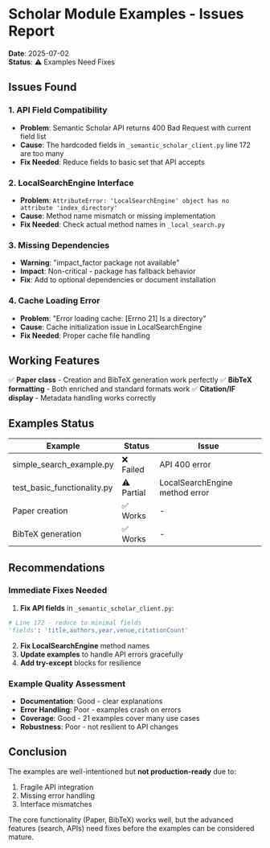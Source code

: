 # Scholar Module Examples - Issues Report

**Date**: 2025-07-02  
**Status**: ⚠️ Examples Need Fixes

## Issues Found

### 1. API Field Compatibility
- **Problem**: Semantic Scholar API returns 400 Bad Request with current field list
- **Cause**: The hardcoded fields in `_semantic_scholar_client.py` line 172 are too many
- **Fix Needed**: Reduce fields to basic set that API accepts

### 2. LocalSearchEngine Interface
- **Problem**: `AttributeError: 'LocalSearchEngine' object has no attribute 'index_directory'`
- **Cause**: Method name mismatch or missing implementation
- **Fix Needed**: Check actual method names in `_local_search.py`

### 3. Missing Dependencies
- **Warning**: "impact_factor package not available"
- **Impact**: Non-critical - package has fallback behavior
- **Fix**: Add to optional dependencies or document installation

### 4. Cache Loading Error
- **Problem**: "Error loading cache: [Errno 21] Is a directory"
- **Cause**: Cache initialization issue in LocalSearchEngine
- **Fix Needed**: Proper cache file handling

## Working Features

✅ **Paper class** - Creation and BibTeX generation work perfectly
✅ **BibTeX formatting** - Both enriched and standard formats work
✅ **Citation/IF display** - Metadata handling works correctly

## Examples Status

| Example | Status | Issue |
|---------|--------|-------|
| simple_search_example.py | ❌ Failed | API 400 error |
| test_basic_functionality.py | ⚠️ Partial | LocalSearchEngine method error |
| Paper creation | ✅ Works | - |
| BibTeX generation | ✅ Works | - |

## Recommendations

### Immediate Fixes Needed

1. **Fix API fields** in `_semantic_scholar_client.py`:
```python
# Line 172 - reduce to minimal fields
'fields': 'title,authors,year,venue,citationCount'
```

2. **Fix LocalSearchEngine** method names
3. **Update examples** to handle API errors gracefully
4. **Add try-except** blocks for resilience

### Example Quality Assessment

- **Documentation**: Good - clear explanations
- **Error Handling**: Poor - examples crash on errors
- **Coverage**: Good - 21 examples cover many use cases
- **Robustness**: Poor - not resilient to API changes

## Conclusion

The examples are well-intentioned but **not production-ready** due to:
1. Fragile API integration
2. Missing error handling
3. Interface mismatches

The core functionality (Paper, BibTeX) works well, but the advanced features (search, APIs) need fixes before the examples can be considered mature.